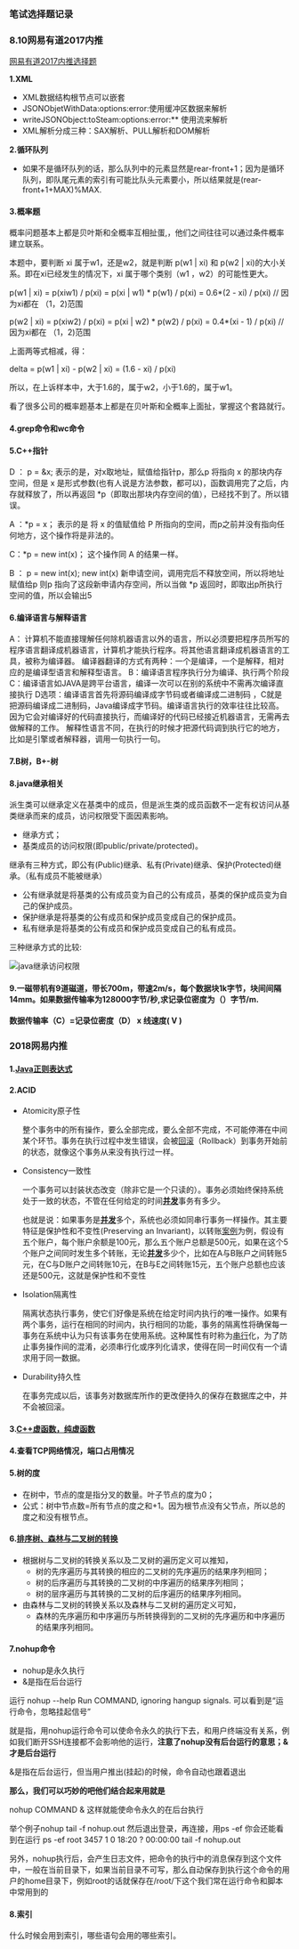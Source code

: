 ### 笔试选择题记录

### 8.10网易有道2017内推

[网易有道2017内推选择题](https://www.nowcoder.com/test/2532737/summary)

**1.XML**

- XML数据结构根节点可以嵌套
- JSONObjetWithData:options:error:使用缓冲区数据来解析
- writeJSONObject:toSteam:options:error:** 使用流来解析
- XML解析分成三种：SAX解析、PULL解析和DOM解析

**2.循环队列**

- 如果不是循环队列的话，那么队列中的元素显然是rear-front+1；因为是循环队列，即队尾元素的索引有可能比队头元素要小，所以结果就是(rear-front+1+MAX)%MAX.

#### 3.概率题

概率问题基本上都是贝叶斯和全概率互相扯蛋,，他们之间往往可以通过条件概率建立联系。

本题中，要判断 xi 属于w1，还是w2，就是判断 p(w1 | xi)  和 p(w2 | xi)的大小关系。即在xi已经发生的情况下，xi 属于哪个类别（w1 ，w2）的可能性更大。

p(w1 | xi) = p(xiw1) / p(xi) = p(xi | w1) * p(w1) / p(xi) = 0.6*(2 - xi) / p(xi)   // 因为xi都在 （1，2)范围

p(w2 | xi) = p(xiw2) / p(xi) = p(xi | w2) * p(w2) / p(xi) = 0.4*(xi - 1) / p(xi)   // 因为xi都在 （1，2)范围

上面两等式相减，得：

delta = p(w1 | xi) - p(w2 | xi) = (1.6 - xi) / p(xi)

所以，在上诉样本中，大于1.6的，属于w2，小于1.6的，属于w1。

看了很多公司的概率题基本上都是在贝叶斯和全概率上面扯，掌握这个套路就行。

#### 4.grep命令和wc命令

#### 5.C++指针

 D ： p = &x;  表示的是，对x取地址，赋值给指针p，那么p 将指向 x 的那块内存空间，但是 x  是形式参数(也有人说是方法参数，都可以)，函数调用完了之后，内存就释放了，所以再返回 *p（即取出那块内存空间的值），已经找不到了。所以错误。

A ：*p = x；  表示的是 将 x 的值赋值给 P 所指向的空间，而p之前并没有指向任何地方，这个操作将是非法的。

C：*p = new int(x)；   这个操作同 A 的结果一样。

B  ： p = new int(x);  new int(x) 新申请空间，调用完后不释放空间，所以将地址赋值给p 则p 指向了这段新申请内存空间，所以当做  *p 返回时，即取出p所执行空间的值，所以会输出5

#### 6.编译语言与解释语言

A： 计算机不能直接理解任何除机器语言以外的语言，所以必须要把程序员所写的程序语言翻译成机器语言，计算机才能执行程序。将其他语言翻译成机器语言的工具，被称为编译器。 编译器翻译的方式有两种：一个是编译，一个是解释，相对应的是编译型语言和解释型语言。
B：编译语言程序执行分为编译、执行两个阶段
C：编译语言如JAVA是跨平台语言，编译一次可以在别的系统中不需再次编译直接执行
D选项：编译语言首先将源码编译成字节码或者编译成二进制码 ，C就是把源码编译成二进制码，Java编译成字节码。编译语言执行的效率往往比较高。因为它会对编译好的代码直接执行，而编译好的代码已经接近机器语言，无需再去做解释的工作。 解释性语言不同，在执行的时候才把源代码调到执行它的地方，比如是引擎或者解释器，调用一句执行一句。

#### 7.B树，B+-树

#### 8.java继承相关

派生类可以继承定义在基类中的成员，但是派生类的成员函数不一定有权访问从基类继承而来的成员，访问权限受下面因素影响。

- 继承方式；
- 基类成员的访问权限(即public/private/protected)。

继承有三种方式，即公有(Public)继承、私有(Private)继承、保护(Protected)继承。（私有成员不能被继承）

- 公有继承就是将基类的公有成员变为自己的公有成员，基类的保护成员变为自己的保护成员。
- 保护继承是将基类的公有成员和保护成员变成自己的保护成员。
- 私有继承是将基类的公有成员和保护成员变成自己的私有成员。

三种继承方式的比较:

![java继承访问权限](E:\笔记\笔试面试记录\图片\java继承访问权限.png)

#### 9.一磁带机有9道磁道，带长700m，带速2m/s，每个数据块1k字节，块间间隔14mm。如果数据传输率为128000字节/秒,求记录位密度为（）字节/m.

**数据传输率（C）=记录位密度（D） x   线速度( V )**

### 2018网易内推

#### 1.[Java正则表达式](E:\笔记\刷笔试题记录\java正则表达式)

#### 2.ACID

- Atomicity原子性

  整个事务中的所有操作，要么全部完成，要么全部不完成，不可能停滞在中间某个环节。事务在执行过程中发生错误，会被[回滚](https://baike.baidu.com/item/%E5%9B%9E%E6%BB%9A)（Rollback）到事务开始前的状态，就像这个事务从来没有执行过一样。

- Consistency一致性

  一个事务可以封装状态改变（除非它是一个只读的）。事务必须始终保持系统处于一致的状态，不管在任何给定的时间[**并发**](https://baike.baidu.com/item/%E5%B9%B6%E5%8F%91)事务有多少。

  也就是说：如果事务是[**并发**](https://baike.baidu.com/item/%E5%B9%B6%E5%8F%91)多个，系统也必须如同串行事务一样操作。其主要特征是保护性和不变性(Preserving an Invariant)，以转账[案例](https://baike.baidu.com/item/%E6%A1%88%E4%BE%8B)为例，假设有五个账户，每个账户余额是100元，那么五个账户总额是500元，如果在这个5个账户之间同时发生多个转账，无论[**并发**](https://baike.baidu.com/item/%E5%B9%B6%E5%8F%91)多少个，比如在A与B账户之间转账5元，在C与D账户之间转账10元，在B与E之间转账15元，五个账户总额也应该还是500元，这就是保护性和不变性

- Isolation隔离性

  隔离状态执行事务，使它们好像是系统在给定时间内执行的唯一操作。如果有两个事务，运行在相同的时间内，执行相同的功能，事务的隔离性将确保每一事务在系统中认为只有该事务在使用系统。这种属性有时称为[串行](https://baike.baidu.com/item/%E4%B8%B2%E8%A1%8C)化，为了防止事务操作间的混淆，必须串行化或序列化请求，使得在同一时间仅有一个请求用于同一数据。

- Durability持久性

  在事务完成以后，该事务对数据库所作的更改便持久的保存在数据库之中，并不会被回滚。

#### 3.[C++虚函数，纯虚函数](http://www.jianshu.com/writer#/notebooks/11526047/notes/11029454)

#### 4.查看TCP网络情况，端口占用情况



#### 5.树的度

- 在树中，节点的度是指分叉的数量。叶子节点的度为0；
- 公式：树中节点数=所有节点的度之和+1。因为根节点没有父节点，所以总的度之和没有根节点。

#### 6.[排序树、森林与二叉树的转换](http://www.cnblogs.com/xxiaoye/p/3642533.html)

- 根据树与二叉树的转换关系以及二叉树的遍历定义可以推知，
  - 树的先序遍历与其转换的相应的二叉树的先序遍历的结果序列相同；
  - 树的后序遍历与其转换的二叉树的中序遍历的结果序列相同；
  - 树的层序遍历与其转换的二叉树的后序遍历的结果序列相同。
- 由森林与二叉树的转换关系以及森林与二叉树的遍历定义可知，
  - 森林的先序遍历和中序遍历与所转换得到的二叉树的先序遍历和中序遍历的结果序列相同。

#### 7.nohup命令

- nohup是永久执行
- &是指在后台运行

运行 nohup --help
Run COMMAND, ignoring hangup signals. 可以看到是“运行命令，忽略挂起信号”

就是指，用nohup运行命令可以使命令永久的执行下去，和用户终端没有关系，例如我们断开SSH连接都不会影响他的运行，**注意了nohup没有后台运行的意思；&才是后台运行**

&是指在后台运行，但当用户推出(挂起)的时候，命令自动也跟着退出

**那么，我们可以巧妙的吧他们结合起来用就是**

nohup COMMAND &
这样就能使命令永久的在后台执行

举个例子nohup tail -f nohup.out
然后退出登录，再连接，用ps -ef 你会还能看到在运行
ps -ef
root      3457     1  0 18:20 ?        00:00:00 tail -f nohup.out

另外，nohup执行后，会产生日志文件，把命令的执行中的消息保存到这个文件中，一般在当前目录下，如果当前目录不可写，那么自动保存到执行这个命令的用户的home目录下，例如root的话就保存在/root/下这个我们常在运行命令和脚本中常用到的

#### 8.索引

什么时候会用到索引，哪些语句会用的哪些索引。